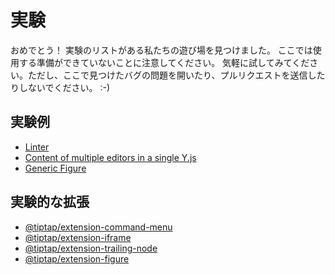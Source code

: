 # 実験

<!-- Congratulations! You’ve found our playground with a list of experiments. Be aware that nothing here is ready to use. Feel free to play around, but please, don’t open an issue for a bug you’ve found here or send pull requests. :-) -->

おめでとう！ 実験のリストがある私たちの遊び場を見つけました。 ここでは使用する準備ができていないことに注意してください。 気軽に試してみてください。ただし、ここで見つけたバグの問題を開いたり、プルリクエストを送信したりしないでください。 :-)

## 実験例

* [Linter](/experiments/linter)
* [Content of multiple editors in a single Y.js](/experiments/multiple-editors)
* [Generic Figure](/experiments/generic-figure)

## 実験的な拡張

* [@tiptap/extension-command-menu](/experiments/commands)
* [@tiptap/extension-iframe](/experiments/embeds)
* [@tiptap/extension-trailing-node](/experiments/trailing-node)
* [@tiptap/extension-figure](/experiments/figure)
